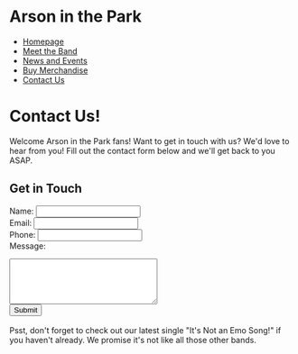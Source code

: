 # Arson in the Park
- [Homepage](index.md)
- [Meet the Band](MeetTheBand.md)
- [News and Events](NewsAndEvents.md)
- [Buy Merchandise](BuyMerchandise.md)
- [Contact Us](ContactUs.md)

# Contact Us!
Welcome Arson in the Park fans! Want to get in touch with us? We'd love to hear from you! Fill out the contact form below and we'll get back to you ASAP.
## Get in Touch

<lable>Name:   </label>
<input type="text" name="name" required>
<br>
<label>Email:  </label>
<input type="email" name="email" required>
<br>
<label>Phone:  </label>
<input type="tel" name="phone">
<br>
<label>Message:</label>
<textarea name="message" rows="5" cols="30"></textarea>
<br>
<input type="submit" value="Submit">
<br>
<br>
Psst, don't forget to check out our latest single "It's Not an Emo Song!" if you haven't already. We promise it's not like all those other bands.
